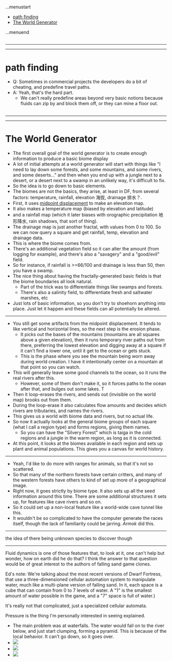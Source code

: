 ...menustart

 - [path finding](#940dbcc8bedbede96c767701b4b9e4d1)
 - [The World Generator](#306914f8c24cdc1289fef8a48fef588a)

...menuend


<h2 id="940dbcc8bedbede96c767701b4b9e4d1"></h2>

-----
-----

# path finding

 - Q: Sometimes in commercial projects the developers do a bit of cheating, and predefine travel paths.
 - A: Yeah, that's the hard part.
    - We can't really predefine areas beyond very basic notions because fluids can zip by and block them off, or they can mine a floor out.

<h2 id="306914f8c24cdc1289fef8a48fef588a"></h2>

-----
-----

# The World Generator

 - The first overall goal of the world generator is to create enough information to produce a basic biome display
 - A lot of initial attempts at a world generator will start with things like "I need to lay down some forests, and some mountains, and some rivers, and some deserts..." and then when you end up with a jungle next to a desert, or a desert next to a swamp in an unlikely way, it's difficult to fix.
 - So the idea is to go down to basic elements. 
 - The biomes are not the basics, they arise, at least in DF, from several factors: temperature, rainfall, elevation 海拔, drainage 排水？.
 - First, it uses [midpoint displacement](http://www.gameprogrammer.com/fractal.html) to make an elevation map. 
 - It also makes a temperature map (biased by elevation and latitude) 
 - and a rainfall map (which it later biases with orographic precipitation 地形降水, rain shadows, that sort of thing). 
 -  The drainage map is just another fractal, with values from 0 to 100. So we can now query a square and get rainfall, temp, elevation and drainage data.
 - This is where the biome comes from. 
 - There's an additional vegetation field so it can alter the amount (from logging for example), and there's also a "savagery" and a "good/evil" field. 
 - So for instance, if rainfall is >=66/100 and drainage is less than 50, then you have a swamp.
 - The nice thing about having the fractally-generated basic fields is that the biome boundaries all look natural. 
    - Part of the trick was to differentiate things like swamps and forests. 
    - There's also a salinity field, to differentiate fresh and saltwater marshes, etc
 - Just lots of basic information, so you don't try to shoehorn anything into place. Just let it happen and these fields can all potentially be altered.

---

 - You still get some artifacts from the midpoint displacement. It tends to like vertical and horizontal lines, so the next step is the erosion phase.
    - It picks out the bases of the mountains (mountains are all squares above a given elevation), then it runs temporary river paths out from there, preferring the lowest elevation and digging away at a square if it can't find a lower one, until it get to the ocean or gets stuck. 
    - This is the phase where you see the mountain being worn away during world creation. I have it intentionally center on a mountain at that point so you can watch. 
 - This will generally leave some good channels to the ocean, so it runs the real rivers after this. 
    - However, some of them don't make it, so it forces paths to the ocean after that, and bulges out some lakes. T
 - Then it loop-erases the rivers, and sends out (invisible on the world map) brooks out from them.
 - During the loop-erase it also calculates flow amounts and decides which rivers are tributaries, and names the rivers.
 - This gives us a world with biome data and rivers, but no actual life. 
 - So now it actually looks at the general biome groups of each square (what I call a region type) and forms regions, giving them names.
    - So you can have the "Silvery Forest" which is taiga in the cold regions and a jungle in the warm region, as long as it is connected.
 - At this point, it looks at the biomes available in each region and sets up plant and animal populations. This gives you a canvas for world history.

---

 - Yeah, I'd like to do more with ranges for animals, so that it's not so scattered. 
 - So that many of the northern forests have certain critters, and many of the western forests have others to kind of set up more of a geographical image. 
 - Right now, it goes strictly by biome type. It also sets up all the seed information around this time. There are some additional structures it sets up, for features like cave rivers and so on. 
 - So it could set up a non-local feature like a world-wide cave tunnel like this.
 - It wouldn't be so complicated to have the computer generate the races itself, though the lack of familiarity could be jarring. *Armok*  did this.

--- 

the idea of there being unknown species to discover though

---

Fluid dynamics is one of those features that, to look at it, one can't help but wonder, how on earth did he do that? I think the answer to that question would be of great interest to the authors of falling sand game clones.

Ed's note: We're talking about the most recent versions of Dwarf Fortress, that use a three-dimensioned cellular automation system to manipulate water, much like a multi-plane version of falling sand. In it, each space is a cube that can contain from 0 to 7 levels of water. A "1" is the smallest amount of water possible in the game, and a "7" space is full of water.)

It's really not that complicated, just a specialized cellular automata.

Pressure is the thing I'm personally interested in seeing explained.

 - The main problem was at waterfalls. The water would fall on to the river below, and just start clumping, forming a pyramid. This is because of the local behavior. It can't go down, so it goes over.
 - ![](http://www.gamasutra.com/db_area/images/feature/3549/ilus2.jpg)
 - ![](http://www.gamasutra.com/db_area/images/feature/3549/ilus3.jpg)
 - ![](http://www.gamasutra.com/db_area/images/feature/3549/ilus4.jpg)



